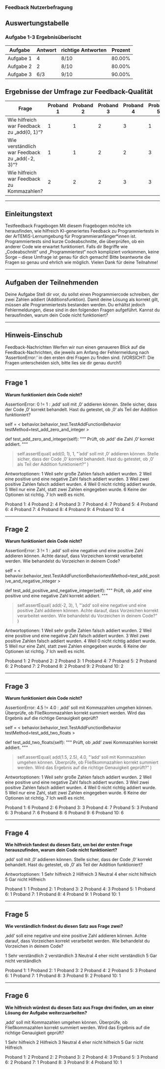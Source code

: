 ### **Feedback Nutzerbefragung**

## **Auswertungstabelle**

### Aufgabe 1-3 Ergebnisüberischt

| **Aufgabe**        | **Antwort** | **richtige Antworten** | **Prozent** |
|---------------------|-------------------|-----------------------|-------------|
| Aufgabe 1           | 4                 | 8/10                    | 80.00%      |
| Aufgabe 2           | 2                 | 8/10                    | 80.00%      |
| Aufgabe 3           | 6/3               | 9/10                    | 90.00%      |

## Ergebnisse der Umfrage zur Feedback-Qualität

| **Frage**                                     | **Proband 1** | **Proband 2** | **Proband 3** | **Proband 4** | **Proband 5** | **Proband 6** | **Proband 7** | **Proband 8** | **Proband 9** | **Proband 10** | **Durchschnitt** |
|-----------------------------------------------|---------------|---------------|---------------|---------------|---------------|---------------|---------------|---------------|---------------|----------------|------------------|
| Wie hilfreich war Feedback zu „add(0, 1)“?    | 1             | 1             | 2             | 3             | 1             | 1             | 1             | 4             | 1             | 1              | 1,7              | 
| Wie verständlich war Feedback zu „add(-2, 3)“?| 1             | 1             | 2             | 2             | 3             | 1             | 1             | 3             | 2             | 1              | 1,8              | 
| Wie hilfreich war Feedback zu Kommazahlen?    | 2             | 2             | 2             | 3             | 3             | 2             | 1             | 3             | 4             | 1              | 2,3              |

---

## **Einleitungstext**
Testfeedback Fragebogen
Mit diesem Fragebogen möchte ich herausfinden, wie hilfreich KI-generiertes Feedback zu Programmiertests in der ArTEMiS-Lernumgebung für Programmieranfänger*innen ist. Programmiertests sind kurze Codeabschnitte, die überprüfen, ob ein anderer Code wie erwartet funktioniert.
Falls dir Begriffe wie „Codeabschnitt“ und „Programmiertest“ noch kompliziert vorkommen, keine Sorge – diese Umfrage ist genau für dich gemacht!
Bitte beantworte die Fragen so genau und ehrlich wie möglich.
Vielen Dank für deine Teilnahme!

--- 

## **Aufgaben der Teilnehmenden**
Deine Aufgabe
Stell dir vor, du sollst einen Programmiercode schreiben, der zwei Zahlen addiert (Additionsfunktion). Damit deine Lösung als korrekt gilt, müssen alle Programmiertests bestanden werden. Du erhältst jedoch Fehlermeldungen, diese sind in den folgenden Fragen aufgeführt. Kannst du herausfinden, warum dein Code nicht funktioniert?

---

## **Hinweis-Einschub**
Feedback-Nachrichten
Werfen wir nun einen genaueren Blick auf die Feedback-Nachrichten, die jeweils am Anfang der Fehlermeldung nach ‘AssertionError:’ in den ersten drei Fragen zu finden sind.
(VORSICHT: Die Fragen unterscheiden sich, bitte lies sie dir genau durch!)

---

## **Frage 1**

**Warum funktioniert dein Code nicht?**

AssertionError: 0 != 1 : ‚add‘ soll mit ‚0‘ addieren können. Stelle sicher, dass der Code ‚0‘ korrekt behandelt. Hast du getestet, ob ‚0‘ als Teil der Addition funktioniert?

self = < behavior.behavior_test.TestAddFunctionBehavior testMethod=test_add_zero_and_integer >

def test_add_zero_and_integer(self):
"""
Prüft, ob ‚add‘ die Zahl ‚0‘ korrekt addiert.
"""
> self.assertEqual(
add(0, 1), 1,
"’add‘ soll mit ‚0‘ addieren können. Stelle sicher, dass der Code ‚0‘ korrekt behandelt. Hast du getestet, ob ‚0‘ als Teil der Addition funktioniert?“
)

Antwortoptionen: 
1 Weil sehr große Zahlen falsch addiert wurden.
2 Weil eine positive und eine negative Zahl falsch addiert wurden.
3 Weil zwei positive Zahlen falsch addiert wurden.
4 Weil 0 nicht richtig addiert wurde.
5 Weil nur eine Zahl, statt zwei Zahlen eingegeben wurde.
6 Keine der Optionen ist richtig.
7 Ich weiß es nicht.

Proband 1: 4
Proband 2: 4
Proband 3: 7
Proband 4: 7
Proband 5: 4
Proband 6: 4
Proband 7: 4
Proband 8: 4
Proband 9: 4
Proband 10: 4

---

## **Frage 2**

**Warum funktioniert dein Code nicht?**


AssertionError: 3 != 1 : ‚add‘ soll eine negative und eine positive Zahl addieren können. Achte darauf, dass Vorzeichen korrekt verarbeitet werden. Wie behandelst du Vorzeichen in deinem Code?

self = < behavior.behavior_test.TestAddFunctionBehaviortestMethod=test_add_positive_and_negative_integer >

def test_add_positive_and_negative_integer(self):
"""
Prüft, ob ‚add‘ eine positive und eine negative Zahl korrekt addiert.
"""
> self.assertEqual(
add(-2, 3), 1,
"’add‘ soll eine negative und eine positive Zahl addieren können. Achte darauf, dass Vorzeichen korrekt verarbeitet werden. Wie behandelst du Vorzeichen in deinem Code?“
)

Antwortoptionen: 
1 Weil sehr große Zahlen falsch addiert wurden.
2 Weil eine positive und eine negative Zahl falsch addiert wurden.
3 Weil zwei positive Zahlen falsch addiert wurden.
4 Weil 0 nicht richtig addiert wurde.
5 Weil nur eine Zahl, statt zwei Zahlen eingegeben wurde.
6 Keine der Optionen ist richtig.
7 Ich weiß es nicht.

Proband 1: 2
Proband 2: 2
Proband 3: 1
Proband 4: 7
Proband 5: 2
Proband 6: 2
Proband 7: 2
Proband 8: 2
Proband 9: 2
Proband 10: 2

---

## **Frage 3**

**Warum funktioniert dein Code nicht?**

AssertionError: 4.5 != 4.0 : ‚add‘ soll mit Kommazahlen umgehen können. Überprüfe, ob Fließkommazahlen korrekt summiert werden. Wird das Ergebnis auf die richtige Genauigkeit geprüft?

self = < behavior.behavior_test.TestAddFunctionBehavior testMethod=test_add_two_floats >

def test_add_two_floats(self):
"""
Prüft, ob ‚add‘ zwei Kommazahlen korrekt addiert.
"""
> self.assertEqual(
add(1.5, 2.5), 4.0,
"’add‘ soll mit Kommazahlen umgehen können. Überprüfe, ob Fließkommazahlen korrekt summiert werden. Wird das Ergebnis auf die richtige Genauigkeit geprüft?“
)

Antwortoptionen: 
1 Weil sehr große Zahlen falsch addiert wurden.
2 Weil eine positive und eine negative Zahl falsch addiert wurden.
3 Weil zwei positive Zahlen falsch addiert wurden.
4 Weil 0 nicht richtig addiert wurde.
5 Weil nur eine Zahl, statt zwei Zahlen eingegeben wurde.
6 Keine der Optionen ist richtig.
7 Ich weiß es nicht.

Proband 1: 6
Proband 2: 6
Proband 3: 3
Proband 4: 7
Proband 5: 3
Proband 6: 3
Proband 7: 6
Proband 8: 6
Proband 9: 6
Proband 10: 6

---

## **Frage 4**

**Wie hilfreich fandest du diesen Satz, um bei der ersten Frage herauszufinden, warum dein Code nicht funktioniert?**

‚add‘ soll mit ‚0‘ addieren können. Stelle sicher, dass der Code ‚0‘ korrekt behandelt. Hast du getestet, ob ‚0‘ als Teil der Addition funktioniert?

Antwortoptionen:
1 Sehr hilfreich
2 Hilfreich
3 Neutral
4 eher nicht hilfreich
5 Gar nicht Hilfreich

Proband 1: 1
Proband 2: 1
Proband 3: 2
Proband 4: 3
Proband 5: 1
Proband 6: 1
Proband 7: 1
Proband 8: 4
Proband 9: 1
Proband 10: 1

---

## **Frage 5**

**Wie verständlich findest du diesen Satz aus Frage zwei?**

‚add‘ soll eine negative und eine positive Zahl addieren können. Achte darauf, dass Vorzeichen korrekt verarbeitet werden. Wie behandelst du Vorzeichen in deinem Code?

1 Sehr verständlich
2 verständlich
3 Neutral
4 eher nicht verständlich
5 Gar nicht verständlich

Proband 1: 1
Proband 2: 1
Proband 3: 2
Proband 4: 2
Proband 5: 3
Proband 6: 1
Proband 7: 1
Proband 8: 3
Proband 9: 2
Proband 10: 1

---

## **Frage 6**

**Wie hilfreich würdest du diesen Satz aus Frage drei finden, um an einer Lösung der Aufgabe weiterzuarbeiten?**

‚add‘ soll mit Kommazahlen umgehen können. Überprüfe, ob Fließkommazahlen korrekt summiert werden. Wird das Ergebnis auf die richtige Genauigkeit geprüft?

1 Sehr hilfreich
2 Hilfreich
3 Neutral
4 eher nicht hilfreich
5 Gar nicht Hilfreich

Proband 1: 2
Proband 2: 2
Proband 3: 2
Proband 4: 3
Proband 5: 3
Proband 6: 2
Proband 7: 1
Proband 8: 3
Proband 9: 4
Proband 10: 1
